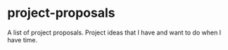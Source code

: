 # project-proposals
A list of project proposals. Project ideas that I have and want to do when I have time.
